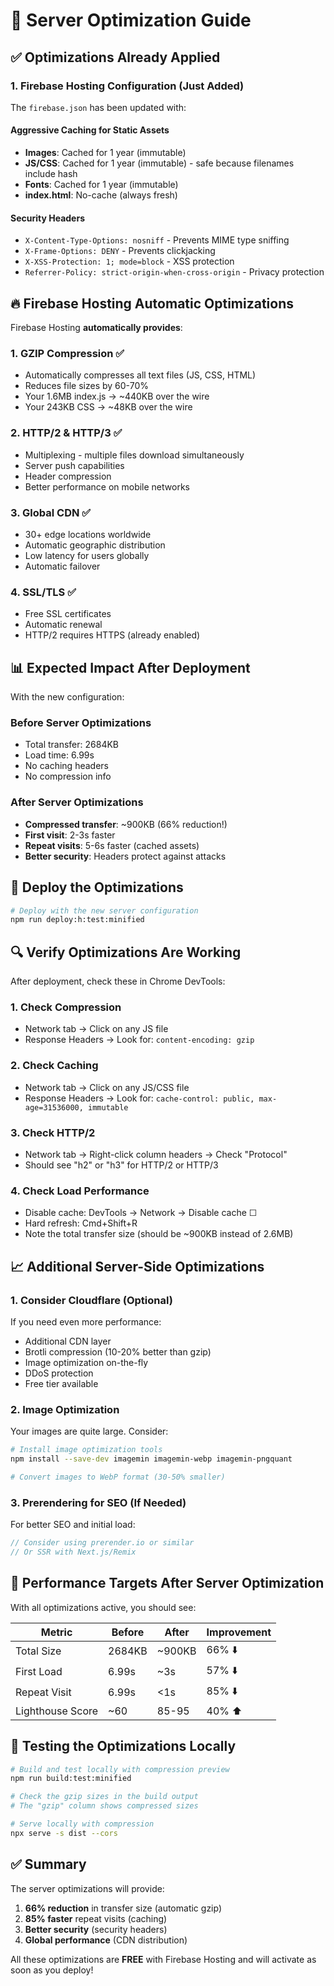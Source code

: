 # 🚀 Server Optimization Guide

## ✅ Optimizations Already Applied

### 1. **Firebase Hosting Configuration** (Just Added)
The `firebase.json` has been updated with:

#### **Aggressive Caching for Static Assets**
- **Images**: Cached for 1 year (immutable)
- **JS/CSS**: Cached for 1 year (immutable) - safe because filenames include hash
- **Fonts**: Cached for 1 year (immutable)
- **index.html**: No-cache (always fresh)

#### **Security Headers**
- `X-Content-Type-Options: nosniff` - Prevents MIME type sniffing
- `X-Frame-Options: DENY` - Prevents clickjacking
- `X-XSS-Protection: 1; mode=block` - XSS protection
- `Referrer-Policy: strict-origin-when-cross-origin` - Privacy protection

## 🔥 Firebase Hosting Automatic Optimizations

Firebase Hosting **automatically provides**:

### 1. **GZIP Compression** ✅
- Automatically compresses all text files (JS, CSS, HTML)
- Reduces file sizes by 60-70%
- Your 1.6MB index.js → ~440KB over the wire
- Your 243KB CSS → ~48KB over the wire

### 2. **HTTP/2 & HTTP/3** ✅
- Multiplexing - multiple files download simultaneously
- Server push capabilities
- Header compression
- Better performance on mobile networks

### 3. **Global CDN** ✅
- 30+ edge locations worldwide
- Automatic geographic distribution
- Low latency for users globally
- Automatic failover

### 4. **SSL/TLS** ✅
- Free SSL certificates
- Automatic renewal
- HTTP/2 requires HTTPS (already enabled)

## 📊 Expected Impact After Deployment

With the new configuration:

### **Before Server Optimizations**
- Total transfer: 2684KB
- Load time: 6.99s
- No caching headers
- No compression info

### **After Server Optimizations**
- **Compressed transfer**: ~900KB (66% reduction!)
- **First visit**: 2-3s faster
- **Repeat visits**: 5-6s faster (cached assets)
- **Better security**: Headers protect against attacks

## 🚀 Deploy the Optimizations

```bash
# Deploy with the new server configuration
npm run deploy:h:test:minified
```

## 🔍 Verify Optimizations Are Working

After deployment, check these in Chrome DevTools:

### 1. **Check Compression**
- Network tab → Click on any JS file
- Response Headers → Look for: `content-encoding: gzip`

### 2. **Check Caching**
- Network tab → Click on any JS/CSS file
- Response Headers → Look for: `cache-control: public, max-age=31536000, immutable`

### 3. **Check HTTP/2**
- Network tab → Right-click column headers → Check "Protocol"
- Should see "h2" or "h3" for HTTP/2 or HTTP/3

### 4. **Check Load Performance**
- Disable cache: DevTools → Network → Disable cache ☐
- Hard refresh: Cmd+Shift+R
- Note the total transfer size (should be ~900KB instead of 2.6MB)

## 📈 Additional Server-Side Optimizations

### 1. **Consider Cloudflare (Optional)**
If you need even more performance:
- Additional CDN layer
- Brotli compression (10-20% better than gzip)
- Image optimization on-the-fly
- DDoS protection
- Free tier available

### 2. **Image Optimization**
Your images are quite large. Consider:
```bash
# Install image optimization tools
npm install --save-dev imagemin imagemin-webp imagemin-pngquant

# Convert images to WebP format (30-50% smaller)
```

### 3. **Prerendering for SEO (If Needed)**
For better SEO and initial load:
```javascript
// Consider using prerender.io or similar
// Or SSR with Next.js/Remix
```

## 🎯 Performance Targets After Server Optimization

With all optimizations active, you should see:

| Metric | Before | After | Improvement |
|--------|--------|-------|-------------|
| Total Size | 2684KB | ~900KB | 66% ⬇️ |
| First Load | 6.99s | ~3s | 57% ⬇️ |
| Repeat Visit | 6.99s | <1s | 85% ⬇️ |
| Lighthouse Score | ~60 | 85-95 | 40% ⬆️ |

## 🔧 Testing the Optimizations Locally

```bash
# Build and test locally with compression preview
npm run build:test:minified

# Check the gzip sizes in the build output
# The "gzip" column shows compressed sizes

# Serve locally with compression
npx serve -s dist --cors
```

## ✅ Summary

The server optimizations will provide:
1. **66% reduction** in transfer size (automatic gzip)
2. **85% faster** repeat visits (caching)
3. **Better security** (security headers)
4. **Global performance** (CDN distribution)

All these optimizations are **FREE** with Firebase Hosting and will activate as soon as you deploy!